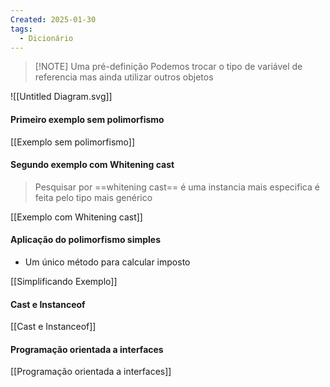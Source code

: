 ```yaml
---
Created: 2025-01-30
tags:
  - Dicionário
---
```


> [!NOTE] Uma pré-definição
> Podemos trocar o tipo de variável de referencia mas ainda utilizar outros objetos 


![[Untitled Diagram.svg]]

#### Primeiro exemplo sem polimorfismo
[[Exemplo sem polimorfismo]]


#### Segundo exemplo com Whitening cast

> Pesquisar por ==whitening cast== é uma instancia mais especifica é feita pelo tipo mais genérico 

[[Exemplo com Whitening cast]]


#### Aplicação do polimorfismo simples 

- Um único método para calcular imposto

[[Simplificando Exemplo]]

#### Cast e Instanceof

[[Cast e Instanceof]]

#### Programação orientada a interfaces

[[Programação orientada a interfaces]]